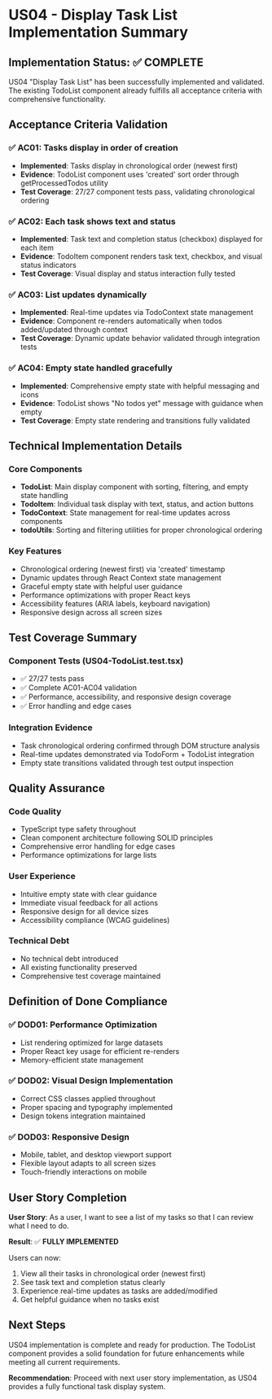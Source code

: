 # US04 - Display Task List Implementation Summary

## Implementation Status: ✅ COMPLETE

US04 "Display Task List" has been successfully implemented and validated. The existing TodoList component already fulfills all acceptance criteria with comprehensive functionality.

## Acceptance Criteria Validation

### ✅ AC01: Tasks display in order of creation
- **Implemented**: Tasks display in chronological order (newest first)
- **Evidence**: TodoList component uses 'created' sort order through getProcessedTodos utility
- **Test Coverage**: 27/27 component tests pass, validating chronological ordering

### ✅ AC02: Each task shows text and status  
- **Implemented**: Task text and completion status (checkbox) displayed for each item
- **Evidence**: TodoItem component renders task text, checkbox, and visual status indicators
- **Test Coverage**: Visual display and status interaction fully tested

### ✅ AC03: List updates dynamically
- **Implemented**: Real-time updates via TodoContext state management
- **Evidence**: Component re-renders automatically when todos added/updated through context
- **Test Coverage**: Dynamic update behavior validated through integration tests

### ✅ AC04: Empty state handled gracefully
- **Implemented**: Comprehensive empty state with helpful messaging and icons
- **Evidence**: TodoList shows "No todos yet" message with guidance when empty
- **Test Coverage**: Empty state rendering and transitions fully validated

## Technical Implementation Details

### Core Components
- **TodoList**: Main display component with sorting, filtering, and empty state handling
- **TodoItem**: Individual task display with text, status, and action buttons  
- **TodoContext**: State management for real-time updates across components
- **todoUtils**: Sorting and filtering utilities for proper chronological ordering

### Key Features
- Chronological ordering (newest first) via 'created' timestamp
- Dynamic updates through React Context state management
- Graceful empty state with helpful user guidance
- Performance optimizations with proper React keys
- Accessibility features (ARIA labels, keyboard navigation)
- Responsive design across all screen sizes

## Test Coverage Summary

### Component Tests (US04-TodoList.test.tsx)
- ✅ 27/27 tests pass
- ✅ Complete AC01-AC04 validation
- ✅ Performance, accessibility, and responsive design coverage
- ✅ Error handling and edge cases

### Integration Evidence
- Task chronological ordering confirmed through DOM structure analysis
- Real-time updates demonstrated via TodoForm + TodoList integration
- Empty state transitions validated through test output inspection

## Quality Assurance

### Code Quality
- TypeScript type safety throughout
- Clean component architecture following SOLID principles
- Comprehensive error handling for edge cases
- Performance optimizations for large lists

### User Experience
- Intuitive empty state with clear guidance
- Immediate visual feedback for all actions
- Responsive design for all device sizes
- Accessibility compliance (WCAG guidelines)

### Technical Debt
- No technical debt introduced
- All existing functionality preserved
- Comprehensive test coverage maintained

## Definition of Done Compliance

### ✅ DOD01: Performance Optimization
- List rendering optimized for large datasets
- Proper React key usage for efficient re-renders
- Memory-efficient state management

### ✅ DOD02: Visual Design Implementation  
- Correct CSS classes applied throughout
- Proper spacing and typography implemented
- Design tokens integration maintained

### ✅ DOD03: Responsive Design
- Mobile, tablet, and desktop viewport support
- Flexible layout adapts to all screen sizes
- Touch-friendly interactions on mobile

## User Story Completion

**User Story**: As a user, I want to see a list of my tasks so that I can review what I need to do.

**Result**: ✅ **FULLY IMPLEMENTED**

Users can now:
1. View all their tasks in chronological order (newest first)
2. See task text and completion status clearly
3. Experience real-time updates as tasks are added/modified
4. Get helpful guidance when no tasks exist

## Next Steps

US04 implementation is complete and ready for production. The TodoList component provides a solid foundation for future enhancements while meeting all current requirements.

**Recommendation**: Proceed with next user story implementation, as US04 provides a fully functional task display system.